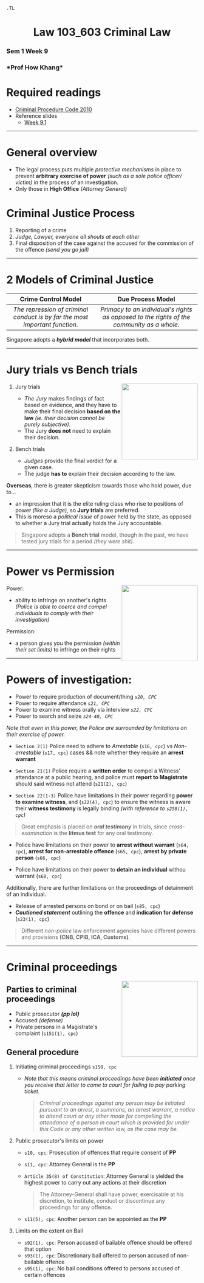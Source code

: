 ```{=ms}
.TL
```

<h1 align="center">Law 103_603 Criminal Law</h1>
<h3>Sem 1 Week 9</h3>
<h3>*Prof How Khang*</h3>

# Required readings

* [Criminal Procedure Code 2010](https://sso.agc.gov.sg/Act/CPC2010#pr2-)
* Reference slides   
    * [Week 9.1](https://docs.google.com/presentation/d/1v2W8V7L0dzVHo8IQyl1o2Z95M471VqKR3YLZKHacs4o/edit?usp=sharing)

---

# General overview

* The legal process puts multiple *protective mechanisms* in place to prevent **arbitrary exercise of power** *(such as a sole police officer/ victim)* in the process of an investigation.   
* Only those in **High Office** *(Attorney General)*

# Criminal Justice Process

1. Reporting of a crime
2. *Judge, Lawyer, everyone all shouts at each other*
3. Final disposition of the case against the accused for the commission of the offence *(send you go jail)*

---

# 2 Models of Criminal Justice

| Crime Control Model | Due Process Model |
| :---: | :---: |
| *The repression of criminal conduct is by far the most important function.* | *Primacy to an individual's rights as opposed to the rights of the community as a whole.* |

Singapore adopts a ***hybrid model*** that incorporates both. 

---

# Jury trials vs Bench trials

<img src="https://www.blankmediagames.com/wp-content/uploads/2015/05/screen-judgement.jpg" align="right" height="200px"/>

1. Jury trials

    * *The Jury* makes findings of fact based on evidence, and they have to make their final decision **based on the law** *(ie. their decision cannot be purely subjective)*.
    * The Jury **does not** need to explain their decision. 

2. Bench trials

    * *Judges* provide the final verdict for a given case.
    * The judge **has to** explain their decision according to the law.

**Overseas**, there is greater skepticism towards those who hold power, due to... 

* an impression that it is the elite ruling class who rise to positions of power *(like a Judge)*, so **Jury trials** are preferred.
* This is moreso a *political issue* of power held by the state, as opposed to whether a Jury trial actually holds the Jury accountable.

> Singapore adopts a **Bench trial** model, though in the past, we have tested jury trials for a period *(they were shit)*.

---

# Power vs Permission

<img src="https://i.ytimg.com/vi/L53gjP-TtGE/maxresdefault.jpg" height="200px" align="right"/>

Power:  

* ability to infringe on another's rights *(Police is able to coerce and compel individuals to comply with their investigation)*

Permission:  

* a person gives you the permission *(within their set limits)* to infringe on their rights

---

# Powers of investigation:

* Power to require production of document/thing *`s20, CPC`*  
* Power to require attendance *`s21, CPC`*  
* Power to examine witness orally via interview *`s22, CPC`*  
* Power to search and seize *`s24-40, CPC`*  

*Note that even in this power, the Police are surrounded by limitations on their exercise of power.*

* `Section 2(1)` Police need to adhere to *Arrestable* (`s16, cpc`) vs *Non-arrestable* (`s17, cpc`) cases && note whether they require an **arrest warrant**

* `Section 21(1)` Police require a **written order** to compel a Witness' attendance at a public hearing, and police must **report to Magistrate** should said witness not attend (`s21(2), cpc`)
 
* `Section 22(1-3)` Police have limitations in their power regarding **power to examine witness**, and (`s22(4), cpc`) to ensure the witness is aware their **witness testimony** is legally binding *(with reference to `s258(1), cpc`)*
> Great emphasis is placed on ***oral testimony*** in trials, since *cross-examination* is the **litmus test** for any oral testimony.

* Police have limitations on their power to **arrest without warrant** (`s64, cpc`), **arrest for non-arrestable offence** (`s65, cpc`), **arrest by private person** (`s66, cpc`)

* Police have limitations on their power to **detain an individual** withou warrant (`s68, cpc`)

Additionally, there are further limitations on the proceedings of detainment of an individual.

* Release of arrested persons on bond or on bail (`s85, cpc`)
* ***Cautioned statement*** outlining the **offence** and **indication for defense** (`s23(1), cpc`)

> Different *non-police* law enforcement agencies have different powers and provisions **(CNB, CPIB, ICA, Customs)**.

---

# Criminal proceedings

<img src="https://cdn1.dotesports.com/wp-content/uploads/2022/06/09105250/4-amongus-pink-dead-brown-watching_ccexpress.png" height="200px" align="right"/>

## Parties to criminal proceedings

* Public prosecutor ***(pp lol)***
* Accused *(defense)*
* Private persons in a Magistrate's complaint (`s151(1), cpc`)

## General procedure

1. Initiating criminal proceedings `s150, cpc`  

    * *Note that this means criminal proceedings have been **initiated** once you receive that letter to come to court for failing to pay parking ticket.*

        > *Criminal proceedings against any person may be initiated pursuant to an arrest, a summons, an arrest warrant, a notice to attend court or any other mode for compelling the attendance of a person in court which is provided for under this Code or any other written law, as the case may be.*

2. Public prosecutor's limits on power

    * `s10, cpc`: Prosecution of offences that require consent of **PP**
    * `s11, cpc`: Attorney General is the **PP**
    * `Article 35(8) of Constitution`: Attorney General is yielded the highest power to carry out any actions at their discretion

        >  The Attorney-General shall have power, exercisable at his discretion, to institute, conduct or discontinue any proceedings for any offence.

    * `s11(5), cpc`: Another person can be appointed as the **PP**

3. Limits on the extent on Bail
    
    * `s92(1), cpc`: Person accused of bailable offence should be offered that option  
    * `s93(1), cpc`: Discretionary bail offered to person accused of non-bailable offence  
    * `s95(1), cpc`: No bail conditions offered to persons accused of certain offences
